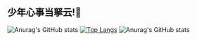 ## 少年心事当拏云!👋

<!--
**haimu0427/haimu0427** is a ✨ _special_ ✨ repository because its `README.md` (this file) appears on your GitHub profile.

Here are some ideas to get you started:

- 🔭 I’m currently working on ...
- 🌱 I’m currently learning ...
- 👯 I’m looking to collaborate on ...
- 🤔 I’m looking for help with ...
- 💬 Ask me about ...
- 📫 How to reach me: ...
- 😄 Pronouns: ...
- ⚡ Fun fact: ...
-->
![Anurag's GitHub stats](https://github-readme-stats.vercel.app/api?username=haimu0427&show_icons=true&theme=radical)
[![Top Langs](https://github-readme-stats.vercel.app/api/top-langs/?username=haimu0427)](https://github.com/haimu0427/haimu0427/edit/main/README.md)
![Anurag's GitHub stats](https://github-readme-stats.vercel.app/api?username=haimu0427&show_icons=true&theme=radical)
